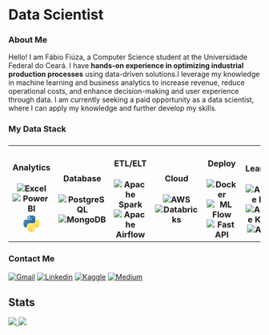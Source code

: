 
<h1>Data Scientist</h1>

<h3>About Me</h3>

<p>
  Hello! I am Fábio Fiúza, a Computer Science student at the Universidade Federal do Ceará. I have <strong>hands-on experience in optimizing industrial production processes</strong> using data-driven solutions.I leverage my knowledge in machine learning and business analytics to increase revenue, reduce operational costs, and enhance decision-making and user experience through data. I am currently seeking a paid opportunity as a data scientist, where I can apply my knowledge and further develop my skills.
</p>

<h3>My Data Stack<h3>
  
<table>
  <tr>
    <td align="center">
      <h4>Analytics</h4>
      <img src="https://img.icons8.com/color/48/microsoft-excel-2019--v1.png" alt="Excel" width="40" height="40"/>
      <img src="https://img.icons8.com/color/480/power-bi-2021.png" alt="Power BI" width="40" height="40"/>
      <img src="https://raw.githubusercontent.com/devicons/devicon/master/icons/python/python-original.svg" alt="Python" width="40" height="40"/>
    </td>
    <td align="center">
      <h4>Database</h4>
      <img src="https://static-00.iconduck.com/assets.00/postgresql-icon-1987x2048-v2fkmdaw.png" alt="PostgreSQL" width="40" height="40"/>
      <img src="https://cdn.jsdelivr.net/gh/devicons/devicon@latest/icons/mongodb/mongodb-original.svg" alt="MongoDB" width="40" height="40"/>
    </td>
    <td align="center">
      <h4>ETL/ELT</h4>
      <img src="https://images.icon-icons.com/2699/PNG/512/apache_spark_logo_icon_170560.png" alt="Apache Spark" width="40" height="40"/>
      <img src="https://airflow.apache.org/docs/apache-airflow/2.2.2/_images/pin_large.png" alt="Apache Airflow" width="40" height="40"/>
    </td>
    <td align="center">
      <h4>Cloud</h4>
      <img src="https://cdn.jsdelivr.net/gh/devicons/devicon@latest/icons/amazonwebservices/amazonwebservices-plain-wordmark.svg" alt="AWS" width="40" height="40"/>
      <img src="https://asset.brandfetch.io/idSUrLOWbH/idQeSz8UHv.svg?updated=1668081624532" alt="Databricks" width="40" height="40"/>
    </td>
    <td align="center">
      <h4>Deploy</h4>
      <img src="https://img.icons8.com/?size=100&id=cdYUlRaag9G9&format=png&color=000000" alt="Docker" width="40" height="40"/>
      <img src="https://mlflow.org/img/mlflow-black.svg" alt="ML Flow" width="60" height="40"/>
      <img src="https://repository-images.githubusercontent.com/763672847/372af879-faec-44b6-bc50-6f6b770c12f5" alt="FastAPI" width="40" height="40"/>
    </td>
    <td align="center">
      <h4>Learning</h4>
        <img src="https://images.icon-icons.com/2699/PNG/512/apache_nifi_logo_icon_168614.png" alt="Apache NiFi" width="40" height="40"/>
        <img src="https://ashnik-images.s3.amazonaws.com/prod/wp-content/uploads/2021/02/20050854/confluent-blue.png" alt="Apache Kafka" width="40" height="40"/> 
       <img src="https://swimburger.net/media/ppnn3pcl/azure.png" alt="Azure" width="40" height="40"/> 
    </td>
  </tr>
</table>

<h3>Contact Me</h3>
<div>
  <a href="mailto:fabiio.fiuza@gmail.com"><img align="center" alt="Gmail" height="40" width="40" src="https://img.icons8.com/color/48/gmail-new.png" target="_blank"></a>
  <a href="https://www.linkedin.com/in/fábio-fiúza-7846b2275/"><img align="center" alt="Linkedin" height="40" width="40" src="https://img.icons8.com/color/48/linkedin.png" target="_blank"></a> 
  <a href="https://www.kaggle.com/fbiofiuza"><img align="center" alt="Kaggle" height="40" width="40" src="https://cdn.jsdelivr.net/gh/devicons/devicon@latest/icons/kaggle/kaggle-original-wordmark.svg" target="_blank"></a> 
  <a href="https://medium.com/@fabiio.fiuza"><img align="center" alt="Medium" height="40" width="40" src="https://cdn.iconscout.com/icon/free/png-256/free-medium-logo-icon-download-in-svg-png-gif-file-formats--social-media-communication-network-pack-logos-icons-3201557.png" target="_blank"></a> 
<div>


## **Stats**

<div>
<a href="https://github.com/fabio-fiuza">
<img height="180em" src="https://github-readme-stats.vercel.app/api/top-langs/?username=fabio-fiuza&layout=compact&langs_count=10&theme=blueberry&hide_progress=true"/>
<img height="180em" src="https://github-readme-stats.vercel.app/api?username=fabio-fiuza&show_icons=true&theme=blueberry&include_all_commits=true&hide=contribs"/>
</div>
